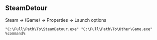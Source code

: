 SteamDetour
-----------

Steam -> (Game) -> Properties -> Launch options

`"C:\Full\Path\To\SteamDetour.exe" "C:\Full\Path\To\Other\Game.exe" %command%`
